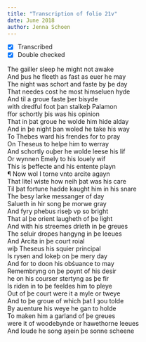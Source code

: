 ```yaml
---
title: "Transcription of folio 21v"
date: June 2018
author: Jenna Schoen
---
```


- [X] Transcribed
- [X] Double checked

The gailler sleep he might not awake  
And þus he fleeth as fast as euer he may  
The night was schort and faste by þe day  
That needes cost he most himseluen hyde  
And til a groue faste þer bisyde  
with dredful foot þan stalkeþ Palamon  
ffor schortly þis was his opinion  
That in þat groue he wolde him hide alday  
And in þe night þan woled he take his way  
To Thebes ward his frendes for to pray  
On Theseus to helpe him to werray  
And schortly ouþer he wolde leese his lif  
Or wynnen Emely to his louely wif  
This is þeffecte and his entente playn  
¶ Now wol I torne vnto arcite agayn  
That litel wiste how neih þat was his care  
Til þat fortune hadde kaught him in his snare   
The besy larke messanger of day  
Salueth in hir song þe morwe gray  
And fyry phebus riseþ vp so bright  
That al þe orient laugheth of þe light  
And with his streemes drieth in þe greues  
The seluir dropes hangyng in þe leeues  
And Arcita in þe court roial  
wiþ Theseus his squier principal  
Is rysen and lokeþ on þe mery day  
And for to doon his obs̉uance to may  
Remembryng on þe poynt of his desir  
he on his courser stertyng as þe fir  
Is riden in to þe feeldes him to pleye  
Out of þe court were it a myle or tweye  
And to þe groue of which þat I ȝou tolde  
By auenture his weye he gan to holde  
To maken him a garland of þe greues  
were it of woodebynde or hawethorne leeues  
And loude he song aȝein þe sonne scheene  
